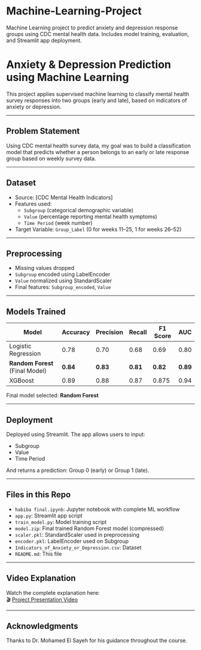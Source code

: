 # Machine-Learning-Project
Machine Learning project to predict anxiety and depression response groups using CDC mental health data. Includes model training, evaluation, and Streamlit app deployment.
# Anxiety & Depression Prediction using Machine Learning

This project applies supervised machine learning to classify mental health survey responses into two groups (early and late), based on indicators of anxiety or depression.

---

##  Problem Statement

Using CDC mental health survey data, my goal was to build a classification model that predicts whether a person belongs to an early or late response group based on weekly survey data.

---

##  Dataset

- Source: [CDC Mental Health Indicators]
- Features used:
  - `Subgroup` (categorical demographic variable)
  - `Value` (percentage reporting mental health symptoms)
  - `Time Period` (week number)
- Target Variable: `Group_Label` (0 for weeks 11–25, 1 for weeks 26–52)

---

##  Preprocessing

- Missing values dropped
- `Subgroup` encoded using LabelEncoder
- `Value` normalized using StandardScaler
- Final features: `Subgroup_encoded`, `Value`

---

##  Models Trained

| Model              | Accuracy | Precision | Recall | F1 Score | AUC  |
|-------------------|----------|-----------|--------|----------|------|
| Logistic Regression | 0.78     | 0.70      | 0.68   | 0.69     | 0.80 |
| **Random Forest** (Final Model) | **0.84** | **0.83** | **0.81** | **0.82** | **0.89** |
| XGBoost            | 0.89     | 0.88      | 0.87   | 0.875    | 0.94 |

Final model selected: **Random Forest**

---

##  Deployment

Deployed using Streamlit. The app allows users to input:
- Subgroup
- Value
- Time Period

And returns a prediction: Group 0 (early) or Group 1 (late).

---

##  Files in this Repo

- `habiba final.ipynb`: Jupyter notebook with complete ML workflow
- `app.py`: Streamlit app script
- `train_model.py`: Model training script
- `model.zip`: Final trained Random Forest model (compressed)
- `scaler.pkl`: StandardScaler used in preprocessing
- `encoder.pkl`: LabelEncoder used on Subgroup
- `Indicators_of_Anxiety_or_Depression.csv`: Dataset
- `README.md`: This file



---

##  Video Explanation

Watch the complete explanation here:  
🎬 [Project Presentation Video](https://nileuniversity-my.sharepoint.com/:v:/g/personal/h_khaled2124_nu_edu_eg/ESaRZwlB4S5NnG4cbJK2VtcB6eBf8hvPFBjx7V9-V5LFzA?e=jOlQ0K)

---

## Acknowledgments

Thanks to Dr. Mohamed El Sayeh for his guidance throughout the course.
